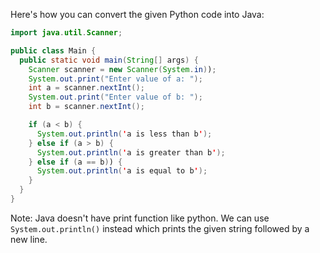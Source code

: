 Here's how you can convert the given Python code into Java:

```java
import java.util.Scanner;

public class Main {
  public static void main(String[] args) {
    Scanner scanner = new Scanner(System.in));
    System.out.print("Enter value of a: ");
    int a = scanner.nextInt();
    System.out.print("Enter value of b: ");
    int b = scanner.nextInt();

    if (a < b) {
      System.out.println('a is less than b');
    } else if (a > b) {
      System.out.println('a is greater than b');
    } else if (a == b)) {
      System.out.println('a is equal to b');
    }
  }
}
```
Note: Java doesn't have print function like python. We can use `System.out.println()` instead which prints the given string followed by a new line.
